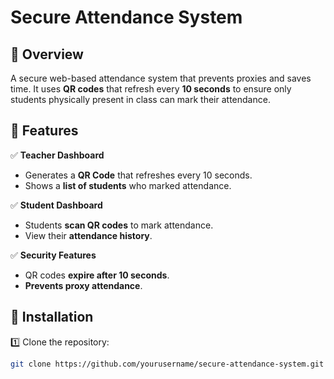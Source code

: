 # Secure Attendance System

## 📌 Overview
A secure web-based attendance system that prevents proxies and saves time. It uses **QR codes** that refresh every **10 seconds** to ensure only students physically present in class can mark their attendance.

## 🎯 Features
✅ **Teacher Dashboard**  
- Generates a **QR Code** that refreshes every 10 seconds.  
- Shows a **list of students** who marked attendance.

✅ **Student Dashboard**  
- Students **scan QR codes** to mark attendance.  
- View their **attendance history**.

✅ **Security Features**  
- QR codes **expire after 10 seconds**.  
- **Prevents proxy attendance**.  

## 🚀 Installation

1️⃣ Clone the repository:  
```bash
git clone https://github.com/yourusername/secure-attendance-system.git

